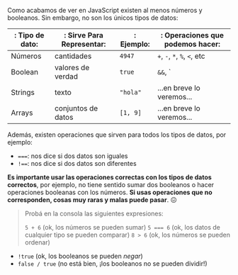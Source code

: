 Como acabamos de ver en JavaScript existen al menos números y booleanos. Sin embargo, no son los únicos tipos de datos: 

|: Tipo de dato:|: Sirve Para Representar:|: Ejemplo:|: Operaciones que podemos hacer:|
|---------------|-------------------------|----------|--------------------------------|
|Números        |cantidades               | `4947`   | `+`, `-`, `*`, `%`, `<`, etc |
|Boolean        |valores de verdad        | `true`   | `&&`, `||`, `!`                |
|Strings        |texto                    | `"hola"` | ...en breve lo veremos...      |
|Arrays         |conjuntos de datos       | `[1, 9]` | ...en breve lo veremos...      |


Además, existen operaciones que sirven para todos los tipos de datos, por ejemplo:

* `===`: nos dice si dos datos son iguales
* `!==`: nos dice si dos datos son diferentes

**Es importante usar las operaciones correctas con los tipos de datos correctos**, por ejemplo, no tiene sentido sumar dos booleanos o hacer operaciones booleanas con los números. **Si usas operaciones que no corresponden, cosas muy raras y malas puede pasar**. :confounded:

> Probá en la consola las siguientes expresiones: 
> 
> `5 + 6` (ok, los números se pueden sumar)
> `5 === 6` (ok, los datos de cualquier tipo se pueden comparar)
> `8 > 6` (ok, los números se pueden ordenar)
* `!true` (ok, los booleanos se pueden _negar_)
* `false / true` (no está bien, ¡los booleanos no se pueden dividir!)

